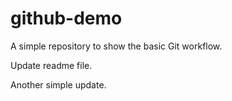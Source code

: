 # github-demo
A simple repository to show the basic Git workflow.

Update readme file.

Another simple update.
